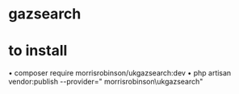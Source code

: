 # gazsearch
# to install

•	composer require morrisrobinson/ukgazsearch:dev
•	php artisan vendor:publish --provider=" morrisrobinson\ukgazsearch"
